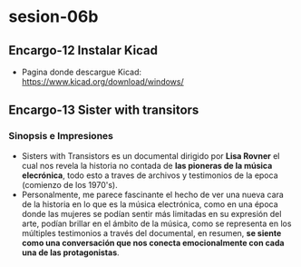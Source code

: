 # sesion-06b
## Encargo-12 Instalar Kicad
- Pagina donde descargue Kicad: https://www.kicad.org/download/windows/


## Encargo-13 Sister with transitors
### Sinopsis e Impresiones
- Sisters with Transistors es un documental dirigido por **Lisa Rovner** el cual nos revela la historia no contada de **las pioneras de la música elecrónica**, todo esto a traves de archivos y testimonios de la epoca (comienzo de los 1970's).
- Personalmente, me parece fascinante el hecho de ver una nueva cara de la historia en lo que es la música electrónica, como en una época donde las mujeres se podían sentir más limitadas en su expresión del arte, podían brillar en el ámbito de la música, como se representa en los múltiples testimonios a través del documental, en resumen, **se siente como una conversación que nos conecta emocionalmente con cada una de las protagonistas**.

